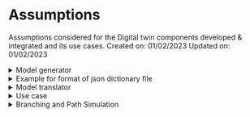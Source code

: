 # Assumptions
Assumptions considered for the Digital twin components developed & integrated and its use cases.
Created on: 01/02/2023
Updated on: 01/02/2023

<details>
  <summary>Model generator</summary>
  
- the output file obtained from the model generator is a json dictionary.
- stations are mentioned as nodes and queues are mentioned as arcs.
- the maximum queue capacities available in the json file is accurate.
- the current number of parts in each queue is not available from model generation.
- the staion without a preedecessor is first staion and the station without a successor in the last station.
- processing time is mentioned as contemp in the json file.
- routing/transporting times are not available.

  </details>
  
<details>
<summary>Example for format of json dictionary file</summary>

```Python
{
    "nodes": [
        {
            "activity": 1,
            "predecessors": [
                5
            ],
            "successors": [
                2
            ],
            "frequency": 999,
            "capacity": 1,
            "contemp": 5,
            "cluster": 1
        },
        {
            "activity": 2,
            "predecessors": [
                1
            ],
            "successors": [
                3,
                4
            ],
            "frequency": 999,
            "capacity": 1,
            "contemp": 5,
            "cluster": 2
        },
        {
            "activity": 3,
            "predecessors": [
                2
            ],
            "successors": [
                5               
            ],
            "frequency": 999,
            "capacity": 1,
            "contemp": 5,
            "cluster": 2
        },
        {
            "activity": 4,
            "predecessors": [
                2
            ],
            "successors": [
                5
            ],
            "frequency": 999,
            "capacity": 1,
            "contemp": 5,
            "cluster": 2
        },
        {
            "activity": 5,
            "predecessors": [
                3,
                4
            ],
            "successors": [
                1
            ],
            "frequency": 999,
            "capacity": 1,
            "contemp": 5,
            "cluster": 2
        }
    ],
    "arcs": [
        {
            "arc": [
                1,
                2
            ],
            "capacity": 10,
            "frequency": 1000,
            "contemp": 1
        },
        {
            "arc": [
                2,
                4
            ],
            "capacity": 10,
            "frequency": 1000,
            "contemp": 1
        },
        {
            "arc": [
                2,
                3
            ],
            "capacity": 10,
            "frequency": 1000,
            "contemp": 1
        },
        {
            "arc": [
                3,
                5
            ],
            "capacity": 10,
            "frequency": 1000,
            "contemp": 1
        },
        {
            "arc": [
                4,
                5
            ],
            "capacity": 10,
            "frequency": 1000,
            "contemp": 1
        },
        {
            "arc": [
                5,
                1
            ],
            "capacity": 10,
            "frequency": 1000,
            "contemp": 1
        }
    ],
    "initial":[
        1,
        0,
        2,
        0,
        3,
        4
    ]
}
```

</details>


<details>
  <summary>Model translator</summary>
  
- Model translator uses the json file from model generator as an input.
- All the arcs are considered as individual queues. This includes multiple arcs connecting to the same station.
- Following data has to be manually added:
  + Current number of parts in the queue during initiation
  + Routing/transportation time between stations
  + Number of parts in the system
  + Time length of simulation

  </details>
  
 <details>
  <summary>Use case</summary>

- It is a closed loop system with fixed number of pallets.
- The pallets are created by adding them directly to the first queue instantaneously (without interarrival time).
- Single part type
- Blocking conditions: Blocking After Service (BAS) based on the queue capacity of downstream buffer.
- Loading/Unloading times are already included in the processing time.
- The time delay between the communications of internal compenets of the digital twin are negligible.
- Throughput and system time are primary performance indicators.
- Failures are not considered for the simulation. It could be considered for synchronisation of Machine states.
  </details>
  
 
 <details>
  <summary>Branching and Path Simulation</summary>
- Branching machines don't have common output queues, each branching machines has a different output queue.
  So there is no case where branch 1 has as output conveyors [convey1, convey2] and other conveyor [convey1, convey3]











